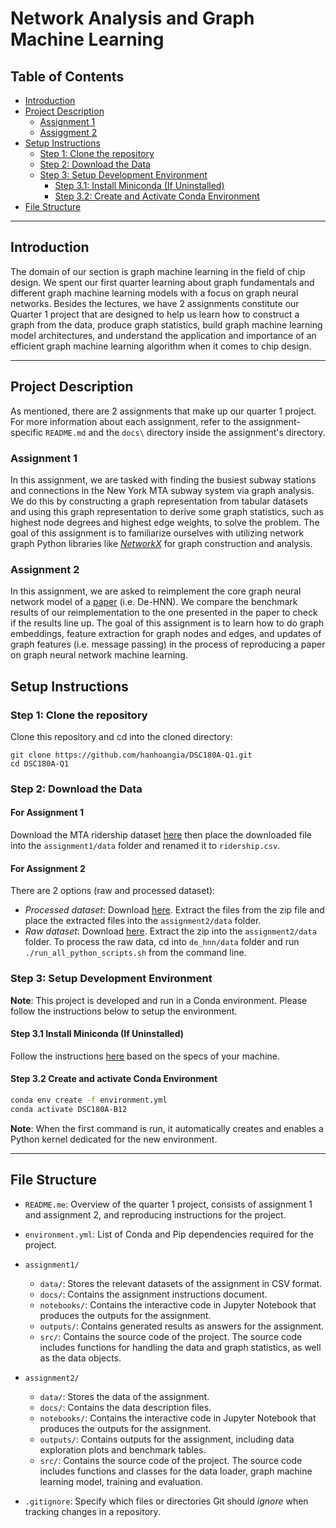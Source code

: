 # Network Analysis and Graph Machine Learning

## Table of Contents
- [Introduction](#introduction)
- [Project Description](#description)
  - [Assignment 1](#assignment1)
  - [Assiggment 2](#assignment2)
- [Setup Instructions](#setup)
  - [Step 1: Clone the repository](#step1-setup)
  - [Step 2: Download the Data](#setp2-setup)
  - [Step 3: Setup Development Environment](#step3-setup)
    - [Step 3.1: Install Miniconda (If Uninstalled)](#step3-1-setup)
    - [Step 3.2: Create and Activate Conda Environment](#step3-2-setup)
- [File Structure](#repo-structure)

---

## Introduction

The domain of our section is graph machine learning in the field of chip design. We spent our first quarter learning about graph fundamentals and different graph machine learning models with a focus on graph neural networks. Besides the lectures, we have 2 assignments constitute our Quarter 1 project that are designed to help us learn how to construct a graph from the data, produce graph statistics, build graph machine learning model architectures, and understand the application and importance of an efficient graph machine learning algorithm when it comes to chip design.

---

## Project Description

As mentioned, there are 2 assignments that make up our quarter 1 project. For more information about each assignment, refer to the assignment-specific `README.md` and the `docs\` directory inside the assignment's directory.

### Assignment 1

In this assignment, we are tasked with finding the busiest subway stations and connections in the New York MTA subway system via graph analysis. We do this by constructing a graph representation from tabular datasets and using this graph representation to derive some graph statistics, such as highest node degrees and highest edge weights, to solve the problem. The goal of this assignment is to familiarize ourselves with utilizing network graph Python libraries like [*NetworkX*](https://networkx.org) for graph construction and analysis.

### Assignment 2

In this assignment, we are asked to reimplement the core graph neural network model of a [paper](https://arxiv.org/abs/2404.00477) (i.e. De-HNN). We compare the benchmark results of our reimplementation to the one presented in the paper to check if the results line up. The goal of this assignment is to learn how to do graph embeddings, feature extraction for graph nodes and edges, and updates of graph features (i.e. message passing) in the process of reproducing a paper on graph neural network machine learning.

## Setup Instructions

### Step 1: Clone the repository

Clone this repository and cd into the cloned directory:

```
git clone https://github.com/hanhoangia/DSC180A-Q1.git
cd DSC180A-Q1
```

### Step 2: Download the Data

#### For Assignment 1

Download the MTA ridership dataset [here](https://drive.google.com/drive/folders/1fV47SWGv5_AFPR_gRfvK1ra1LfSFCgOw) then place the downloaded file into the `assignment1/data` folder and renamed it to `ridership.csv`.

#### For Assignment 2

There are 2 options (raw and processed dataset):

- *Processed dataset*: Download [here](https://zenodo.org/records/10795280?token=eyJhbGciOiJIUzUxMiJ9.eyJpZCI6Ijk5NjM2MzZiLTg0ZmUtNDI2My04OTQ3LTljMjA5ZjA3N2Y1OSIsImRhdGEiOnt9LCJyYW5kb20iOiJlYzFmMGJlZTU3MzE1OWMzOTU2MWZkYTE3MzY5ZjRjOCJ9.WifQFExjW1CAW0ahf3e5Qr0OV9c2cw9_RUbOXUsvRbnKlkApNZwVCL_VPRJvAve0MJDC0DDOSx_RLiTvBimr0w). Extract the files from the zip file and place the extracted files into the `assignment2/data` folder. 
- *Raw dataset*: Download [here](https://drive.google.com/file/d/1Scq35gvCQvIMrmthGs7MUhc8c1VZ8ZwN/view). Extract the zip into the `assignment2/data` folder. To process the raw data, cd into `de_hnn/data` folder and run `./run_all_python_scripts.sh` from the command line.

### Step 3: Setup Development Environment

**Note**: This project is developed and run in a Conda environment. Please follow the instructions below to setup the environment.

#### Step 3.1 Install  Miniconda (If Uninstalled)

Follow the instructions [here](https://docs.anaconda.com/miniconda/install/) based on the specs of your machine.

#### Step 3.2 Create and activate Conda Environment

```bash
conda env create -f environment.yml
conda activate DSC180A-B12
```

**Note**: When the first command is run, it automatically creates and enables a Python kernel dedicated for the new environment.

---

## File Structure

- `README.me`: Overview of the quarter 1 project, consists of assignment 1 and assignment 2, and reproducing instructions for the project.

- `environment.yml`: List of Conda and Pip dependencies required for the project.
- `assignment1/`
  - `data/`: Stores the relevant datasets of the assignment in CSV format.
  - `docs/`: Contains the assignment instructions document.
  - `notebooks/`: Contains the interactive code in Jupyter Notebook that produces the outputs for the assignment.
  - `outputs/`: Contains generated results as answers for the assignment.
  - `src/`: Contains the source code of the project. The source code includes functions for handling the data and graph statistics, as well as the data objects.
- `assignment2/`
  - `data/`: Stores the data of the assignment.
  - `docs/`: Contains the data description files.
  - `notebooks/`: Contains the interactive code in Jupyter Notebook that produces the outputs for the assignment.
  - `outputs/`: Contains outputs for the assignment, including data exploration plots and benchmark tables.
  - `src/`: Contains the source code of the project. The source code includes functions and classes for the data loader, graph machine learning model, training and evaluation.

- `.gitignore`:  Specify which files or directories Git should *ignore* when tracking changes in a repository.


